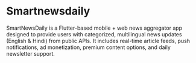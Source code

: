 # Smartnewsdaily
SmartNewsDaily is a Flutter-based mobile + web news aggregator app designed to provide users with categorized, multilingual news updates (English &amp; Hindi) from public APIs. It includes real-time article feeds, push notifications, ad monetization, premium content options, and daily newsletter support.

